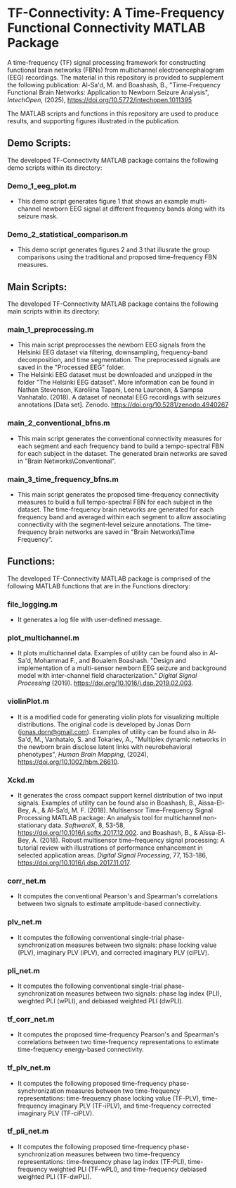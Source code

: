 # TF-Connectivity: A Time-Frequency Functional Connectivity MATLAB Package 
A time-frequency (TF) signal processing framework for constructing functional brain networks (FBNs) from multichannel electroencephalogram (EEG) recordings. The material in this repository is provided to supplement the following publication:
Al-Sa'd, M. and Boashash, B., "Time-Frequency Functional Brain Networks: Application to Newborn Seizure Analysis", *IntechOpen*, (2025), https://doi.org/10.5772/intechopen.1011395

The MATLAB scripts and functions in this repository are used to produce results, and supporting figures illustrated in the publication.

## Demo Scripts:
The developed TF-Connectivity MATLAB package contains the following demo scripts within its directory:
### Demo_1_eeg_plot.m
-   This demo script generates figure 1 that shows an example multi-channel newborn EEG signal at different frequency bands along with its seizure mask.
### Demo_2_statistical_comparison.m
-   This demo script generates figures 2 and 3 that illusrate the group comparisons using the traditional and proposed time-frequency FBN measures.

## Main Scripts:
The developed TF-Connectivity MATLAB package contains the following main scripts within its directory:
### main_1_preprocessing.m
-   This main script preprocesses the newborn EEG signals from the Helsinki EEG dataset via filtering, downsampling, frequency-band decomposition, and time segmentation. The preprocessed signals are saved in the "Processed EEG" folder.
-   The Helsinki EEG dataset must be downloaded and unzipped in the folder "The Helsinki EEG dataset". More information can be found in Nathan Stevenson, Karoliina Tapani, Leena Lauronen, & Sampsa Vanhatalo. (2018). A dataset of neonatal EEG recordings with seizures annotations [Data set]. Zenodo. https://doi.org/10.5281/zenodo.4940267
### main_2_conventional_bfns.m
-   This main script generates the conventional connectivity measures for each segment and each frequency band to build a tempo-spectral FBN for each subject in the dataset. The generated brain networks are saved in "Brain Networks\Conventional".
### main_3_time_frequency_bfns.m
-   This main script generates the proposed time-frequency connectivity measures to build a full tempo-spectral FBN for each subject in the dataset. The time-frequency brain networks are generated for each frequency band and averaged within each segment to allow associating connectivity with the segment-level seizure annotations. The time-frequency brain networks are saved in "Brain Networks\Time Frequency".

## Functions:
The developed TF-Connectivity MATLAB package is comprised of the following MATLAB functions that are in the Functions directory:
### file_logging.m
-   It generates a log file with user-defined message.
### plot_multichannel.m
-   It plots multichannel data. Examples of utility can be found also in Al-Sa'd, Mohammad F., and Boualem Boashash. "Design and implementation of a multi-sensor newborn EEG seizure and background model with inter-channel field characterization." *Digital Signal Processing* (2019). https://doi.org/10.1016/j.dsp.2019.02.003.
### violinPlot.m
-   It is a modified code for generating violin plots for visualizing multiple distributions. The original code is developed by Jonas Dorn (jonas.dorn@gmail.com). Examples of utility can be found also in Al-Sa'd, M., Vanhatalo, S. and Tokariev, A., "Multiplex dynamic networks in the newborn brain disclose latent links with neurobehavioral phenotypes", *Human Brain Mapping*, (2024), https://doi.org/10.1002/hbm.26610.
### Xckd.m
-   It generates the cross compact support kernel distribution of two input signals. Examples of utility can be found also in Boashash, B., Aïssa-El-Bey, A., & Al-Sa’d, M. F. (2018). Multisensor Time–Frequency Signal Processing MATLAB package: An analysis tool for multichannel non-stationary data. *SoftwareX*, 8, 53-58, https://doi.org/10.1016/j.softx.2017.12.002. and Boashash, B., & Aïssa-El-Bey, A. (2018). Robust multisensor time–frequency signal processing: A tutorial review with illustrations of performance enhancement in selected application areas. *Digital Signal Processing*, 77, 153-186, https://doi.org/10.1016/j.dsp.2017.11.017.
### corr_net.m
-   It computes the conventional Pearson's and Spearman's correlations between two signals to estimate amplitude-based connectivity.
### plv_net.m
-   It computes the following conventional single-trial phase-synchronization measures between two signals: phase locking value (PLV), imaginary PLV (iPLV), and corrected imaginary PLV (ciPLV).
### pli_net.m
-   It computes the following conventional single-trial phase-synchronization measures between two signals: phase lag index (PLI), weighted PLI (wPLI), and debiased weighted PLI (dwPLI).
### tf_corr_net.m
-   It computes the proposed time-frequency Pearson's and Spearman's correlations between two time-frequency representations to estimate time-frequency energy-based connectivity.
### tf_plv_net.m
-   It computes the following proposed time-frequency phase-synchronization measures between two time-frequency representations: time-frequency phase locking value (TF-PLV), time-frequency imaginary PLV (TF-iPLV), and time-frequency corrected imaginary PLV (TF-ciPLV).
### tf_pli_net.m
-   It computes the following proposed time-frequency phase-synchronization measures between two time-frequency representations: time-frequency phase lag index (TF-PLI), time-frequency weighted PLI (TF-wPLI), and time-frequency debiased weighted PLI (TF-dwPLI).

